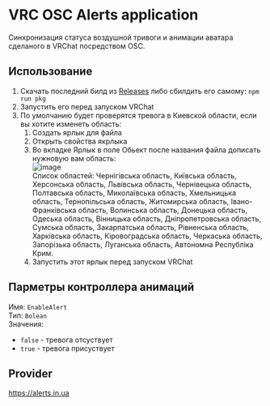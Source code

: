 # VRC OSC Alerts application
Синхронизация статуса воздушной тривоги и анимации аватара сделаного в VRChat посредством OSC.<br>

## Использование
1. Скачать последний билд из [Releases](https://github.com/LoliE1ON/vrc-osc-alert/releases) либо сбилдить его самому: `npm run pkg`
2. Запустить его перед запуском VRChat
3. По умолчанию будет проверятся тревога в Киевской области, если вы хотите изменеть область:
   1. Создать ярлык для файла
   2. Открыть свойства якрлыка
   3. Во вкладке Ярлык в поле Обьект после названия файла дописать нужновую вам область:<br>
   ![image](https://user-images.githubusercontent.com/13187840/197339428-7381bd89-c754-4c30-9bc9-51b1bd4304a1.png)<br>
   Список областей: Чернігівська область, Київська область, Херсонська область, Львівська область, Чернівецька область, Полтавська область, Миколаївська область, Хмельницька область, Тернопільська область, Житомирська область, Івано-Франківська область, Волинська область, Донецька область, Одеська область, Вінницька область, Дніпропетровська область, Сумська область, Закарпатська область, Рівненська область, Харківська область, Кіровоградська область, Черкаська область, Запорізька область, Луганська область, Автономна Республіка Крим.
   5. Запустить этот ярлык перед запуском VRChat

## Парметры контроллера анимаций
Имя: `EnableAlert`<br>
Тип: `Bolean`<br>
Значения:
- `false` - тревога отсуствует
- `true` - тревога присуствует

## Provider
https://alerts.in.ua

